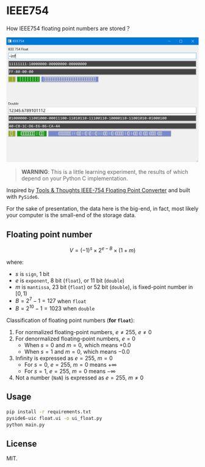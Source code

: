 # IEEE754

How IEEE754 floating point numbers are stored？

![](images/2022-10-17-08-12-30.png)

> **WARNING**: This is a little learning experiment, the results of which depend on your Python C implementation.

Inspired by [Tools & Thoughts IEEE-754 Floating Point Converter](https://www.h-schmidt.net/FloatConverter/IEEE754.html) and built with `PySide6`.

For the sake of presentation, the data here is the big-end, in fact, most likely your computer is the small-end of the storage data.

## Floating point number

$$
V = (-1)^s \times 2^{e - B} \times (1 + m)
$$

where:
- $s$ is `sign`, 1 bit
- $e$ is `exponent`, 8 bit (`float`), or 11 bit (`double`)
- $m$ is `mantissa`, 23 bit (`float`) or 52 bit (`double`), is fixed-point number in $[0, 1)$
- $B = 2^7 - 1 = 127$ when `float`
- $B = 2^{10} - 1 = 1023$ when `double`

Classification of floating point numbers (**for `float`**):
1. For normalized floating-point numbers, $e \neq 255$, $e \neq 0$
2. For denormalized floating-point numbers, $e = 0$
    - When $s = 0$ and $m = 0$, which means $+0.0$
    - When $s = 1$ and $m = 0$, which means $-0.0$
3. Infinity is expressed as $e = 255$, $m = 0$
    - For $s = 0$, $e = 255$, $m = 0$ means $+\infty$
    - For $s = 1$, $e = 255$, $m = 0$ means $-\infty$
4. Not a number (`NaN`) is expressed as $e = 255$, $m \neq 0$

## Usage

```bash
pip install -r requirements.txt
pyside6-uic float.ui -o ui_float.py
python main.py
```

## License

MIT.
